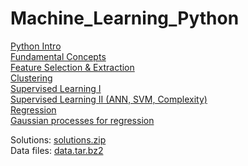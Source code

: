 # Machine_Learning_Python 

<a class="external reference" href="https://thln2ejz.github.io/Machine_Learning_Python/python_intro.html">Python Intro</a><br>
<a class="external reference" href="https://thln2ejz.github.io/Machine_Learning_Python/fundamental_concepts.html">Fundamental Concepts</a><br>
<a class="external reference" href="https://thln2ejz.github.io/Machine_Learning_Python/feature_selection_extraction.html">Feature Selection & Extraction</a><br>
<a class="external reference" href="https://thln2ejz.github.io/Machine_Learning_Python/unsupervised_learning.html">Clustering</a> <br>
<a class="external reference" href="https://thln2ejz.github.io/Machine_Learning_Python/supervised_learning_I.html">Supervised Learning I</a><br>
<a class="external reference" href="https://thln2ejz.github.io/Machine_Learning_Python/supervised_learning_II.html">Supervised Learning II (ANN, SVM, Complexity)</a><br>
<a class="external reference" href="https://thln2ejz.github.io/Machine_Learning_Python/regression_.html">Regression</a><br>
<a class="external reference" href="https://thln2ejz.github.io/Machine_Learning_Python/gaussian_processes.html">Gaussian processes for regression</a><br>

Solutions: <a class="external reference" href="https://thln2ejz.github.io/Machine_Learning_Python/solutions.zip">solutions.zip</a><br>
Data files: <a class="external reference" href="https://thln2ejz.github.io/Machine_Learning_Python/data.tar.bz2">data.tar.bz2</a><br>

